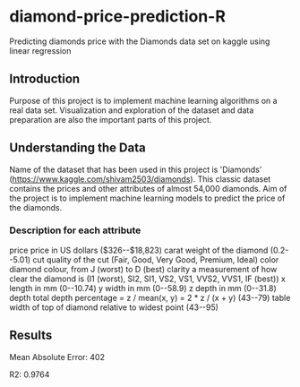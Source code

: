 # diamond-price-prediction-R
Predicting diamonds price with the Diamonds data set on kaggle using linear regression



## Introduction
Purpose of this project is to implement machine learning algorithms on a real data set. Visualization and exploration of the dataset and data preparation are also the important parts of this project.

## Understanding the Data
Name of the dataset that has been used in this project is 'Diamonds' (https://www.kaggle.com/shivam2503/diamonds). This classic dataset contains the prices and other attributes of almost 54,000 diamonds. Aim of the project is to implement machine learning models to predict the price of the diamonds.

### Description for each attribute
price price in US dollars (\$326--\$18,823)
carat weight of the diamond (0.2--5.01)
cut quality of the cut (Fair, Good, Very Good, Premium, Ideal)
color diamond colour, from J (worst) to D (best)
clarity a measurement of how clear the diamond is (I1 (worst), SI2, SI1, VS2, VS1, VVS2, VVS1, IF (best))
x length in mm (0--10.74)
y width in mm (0--58.9)
z depth in mm (0--31.8)
depth total depth percentage = z / mean(x, y) = 2 * z / (x + y) (43--79)
table width of top of diamond relative to widest point (43--95)

## Results

Mean Absolute Error: 402

R2: 0.9764
